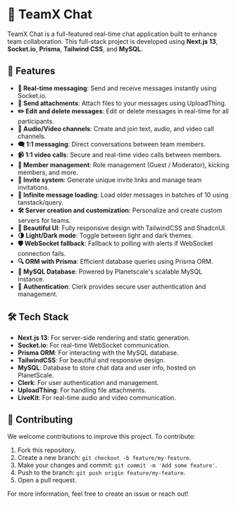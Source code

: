 # 🚀 TeamX Chat

TeamX Chat is a full-featured real-time chat application built to enhance team collaboration. This full-stack project is developed using **Next.js 13**, **Socket.io**, **Prisma**, **Tailwind CSS**, and **MySQL**.

## 🌟 Features

- **💬 Real-time messaging**: Send and receive messages instantly using Socket.io.
- **📎 Send attachments**: Attach files to your messages using UploadThing.
- **✏️ Edit and delete messages**: Edit or delete messages in real-time for all participants.
- **🎥 Audio/Video channels**: Create and join text, audio, and video call channels.
- **🗨️ 1:1 messaging**: Direct conversations between team members.
- **📹 1:1 video calls**: Secure and real-time video calls between members.
- **👥 Member management**: Role management (Guest / Moderator), kicking members, and more.
- **🔗 Invite system**: Generate unique invite links and manage team invitations.
- **🔄 Infinite message loading**: Load older messages in batches of 10 using tanstack/query.
- **🛠️ Server creation and customization**: Personalize and create custom servers for teams.
- **🎨 Beautiful UI**: Fully responsive design with TailwindCSS and ShadcnUI.
- **🌗 Light/Dark mode**: Toggle between light and dark themes.
- **🛡️ WebSocket fallback**: Fallback to polling with alerts if WebSocket connection fails.
- **🔍 ORM with Prisma**: Efficient database queries using Prisma ORM.
- **💾 MySQL Database**: Powered by Planetscale's scalable MySQL instance.
- **🔐 Authentication**: Clerk provides secure user authentication and management.

## 🛠️ Tech Stack

- **Next.js 13**: For server-side rendering and static generation.
- **Socket.io**: For real-time WebSocket communication.
- **Prisma ORM**: For interacting with the MySQL database.
- **TailwindCSS**: For beautiful and responsive design.
- **MySQL**: Database to store chat data and user info, hosted on PlanetScale.
- **Clerk**: For user authentication and management.
- **UploadThing**: For handling file attachments.
- **LiveKit**: For real-time audio and video communication.

## 🤝 Contributing

We welcome contributions to improve this project. To contribute:

1. Fork this repository.
2. Create a new branch: `git checkout -b feature/my-feature`.
3. Make your changes and commit: `git commit -m 'Add some feature'`.
4. Push to the branch: `git push origin feature/my-feature`.
5. Open a pull request.

For more information, feel free to create an issue or reach out!
